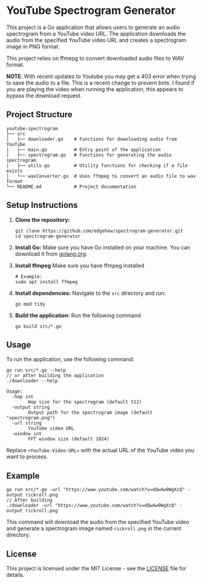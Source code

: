 # YouTube Spectrogram Generator

This project is a Go application that allows users to generate an audio spectrogram from a YouTube video URL. The application downloads the audio from the specified YouTube video URL and creates a spectrogram image in PNG format.

This project relies on ffmepg to convert downloaded audio files to WAV format.

**NOTE**: With recent updates to Youtube you may get a 403 error when trying to save the audio to a file. This is a recent change to prevent bots. I found if you are playing the video when running the application, this appears to bypass the download request.

## Project Structure

```
youtube-spectrogram
├── src
│   ├── downloader.go    # Functions for downloading audio from YouTube
│   ├── main.go          # Entry point of the application
│   ├── spectrogram.go   # Functions for generating the audio spectrogram
│   ├── utils.go         # Utility functions for checking if a file exists
│   └── wavConverter.go  # Uses ffmpeg to convert an audio file to wav format
└── README.md            # Project documentation
```

## Setup Instructions

1. **Clone the repository:**
   ```
   git clone https://github.com/edgehew/spectrogram-generator.git
   cd spectrogram-generator
   ```

2. **Install Go:** Make sure you have Go installed on your machine. You can download it from [golang.org](https://golang.org/dl/).

3. **Install ffmpeg** Make sure you have ffmpeg installed
   ```
   # Example:
   sudo apt install ffmpeg
   ```

4. **Install dependencies:** Navigate to the `src` directory and run:
   ```
   go mod tidy
   ```

5. **Build the application:** Run the following command
   ```
   go build src/*.go
   ```

## Usage

To run the application, use the following command:

```
go run src/*.go --help
// or after building the application
./downloader --help
```

```
Usage:
  -hop int
        Hop size for the spectrogram (default 512)
  -output string
        Output path for the spectrogram image (default "spectrogram.png")
  -url string
        YouTube video URL
  -window int
        FFT window size (default 1024)
```

Replace `<YouTube-Video-URL>` with the actual URL of the YouTube video you want to process.

## Example

```
go run src/*.go -url "https://www.youtube.com/watch?v=dQw4w9WgXcQ" -output rickroll.png
// After building
./downloader -url "https://www.youtube.com/watch?v=dQw4w9WgXcQ" -output rickroll.png
```

This command will download the audio from the specified YouTube video and generate a spectrogram image named `rickroll.png` in the current directory.

## License

This project is licensed under the MIT License - see the [LICENSE](LICENSE) file for details.
